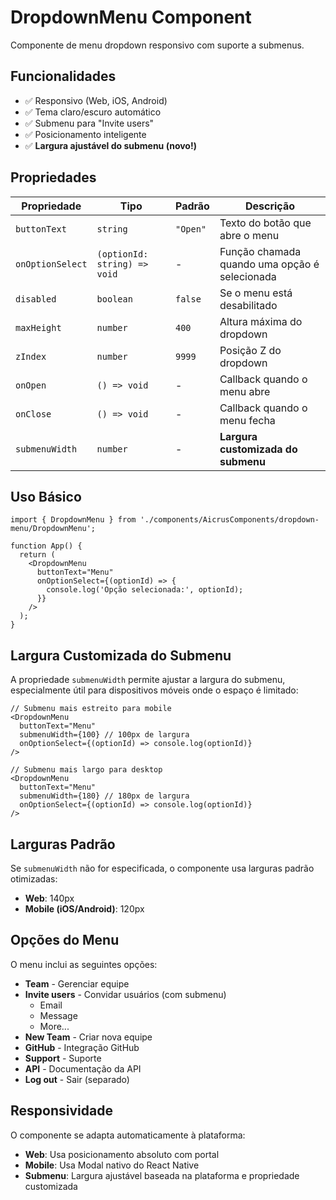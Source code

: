 # DropdownMenu Component

Componente de menu dropdown responsivo com suporte a submenus.

## Funcionalidades

- ✅ Responsivo (Web, iOS, Android)
- ✅ Tema claro/escuro automático
- ✅ Submenu para "Invite users"
- ✅ Posicionamento inteligente
- ✅ **Largura ajustável do submenu (novo!)**

## Propriedades

| Propriedade | Tipo | Padrão | Descrição |
|-------------|------|--------|-----------|
| `buttonText` | `string` | `"Open"` | Texto do botão que abre o menu |
| `onOptionSelect` | `(optionId: string) => void` | - | Função chamada quando uma opção é selecionada |
| `disabled` | `boolean` | `false` | Se o menu está desabilitado |
| `maxHeight` | `number` | `400` | Altura máxima do dropdown |
| `zIndex` | `number` | `9999` | Posição Z do dropdown |
| `onOpen` | `() => void` | - | Callback quando o menu abre |
| `onClose` | `() => void` | - | Callback quando o menu fecha |
| `submenuWidth` | `number` | - | **Largura customizada do submenu** |

## Uso Básico

```tsx
import { DropdownMenu } from './components/AicrusComponents/dropdown-menu/DropdownMenu';

function App() {
  return (
    <DropdownMenu 
      buttonText="Menu" 
      onOptionSelect={(optionId) => {
        console.log('Opção selecionada:', optionId);
      }} 
    />
  );
}
```

## Largura Customizada do Submenu

A propriedade `submenuWidth` permite ajustar a largura do submenu, especialmente útil para dispositivos móveis onde o espaço é limitado:

```tsx
// Submenu mais estreito para mobile
<DropdownMenu 
  buttonText="Menu" 
  submenuWidth={100} // 100px de largura
  onOptionSelect={(optionId) => console.log(optionId)} 
/>

// Submenu mais largo para desktop
<DropdownMenu 
  buttonText="Menu" 
  submenuWidth={180} // 180px de largura
  onOptionSelect={(optionId) => console.log(optionId)} 
/>
```

## Larguras Padrão

Se `submenuWidth` não for especificada, o componente usa larguras padrão otimizadas:

- **Web**: 140px
- **Mobile (iOS/Android)**: 120px

## Opções do Menu

O menu inclui as seguintes opções:

- **Team** - Gerenciar equipe
- **Invite users** - Convidar usuários (com submenu)
  - Email
  - Message  
  - More...
- **New Team** - Criar nova equipe
- **GitHub** - Integração GitHub
- **Support** - Suporte
- **API** - Documentação da API
- **Log out** - Sair (separado)

## Responsividade

O componente se adapta automaticamente à plataforma:

- **Web**: Usa posicionamento absoluto com portal
- **Mobile**: Usa Modal nativo do React Native
- **Submenu**: Largura ajustável baseada na plataforma e propriedade customizada 